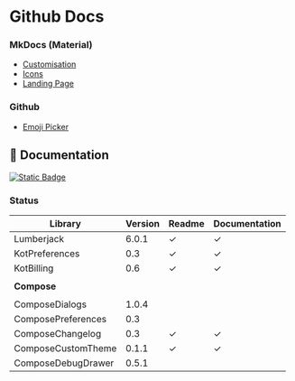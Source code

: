 # Github Docs

### MkDocs (Material)

* [Customisation](https://squidfunk.github.io/mkdocs-material/setup/)
* [Icons](https://squidfunk.github.io/mkdocs-material/reference/icons-emojis/?h=icons)
* [Landing Page](https://github.com/squidfunk/mkdocs-material/issues/1996)

### Github

* [Emoji Picker](https://github-emoji-picker.rickstaa.dev/)

## :book: Documentation

[![Static Badge](https://img.shields.io/badge/Open%20Github%20Docs-lightgreen?style=for-the-badge&logo=github&logoColor=black)](https://mflisar.github.io/github-docs/)

### Status

|Library|Version|Readme|Documentation|
|-|-|-|-|
| Lumberjack      | 6.0.1 | ✓ | ✓ |
| KotPreferences  | 0.3   | ✓ | ✓ |
| KotBilling      | 0.6   | ✓ | ✓ |
||||
| **Compose** |||
||||
| ComposeDialogs        | 1.0.4 |   |   |
| ComposePreferences    | 0.3   |   |   |
| ComposeChangelog      | 0.3   | ✓ | ✓ |
| ComposeCustomTheme    | 0.1.1 | ✓ | ✓ |
| ComposeDebugDrawer    | 0.5.1 |   |   |